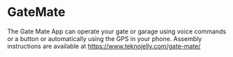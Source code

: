 # GateMate
The Gate Mate App can operate your gate or garage using voice commands or a button or automatically using the GPS in your phone.
Assembly instructions are available at https://www.teknojelly.com/gate-mate/

